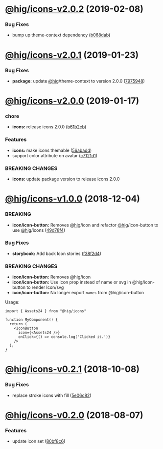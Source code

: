 # [@hig/icons-v2.0.2](https://github.com/Autodesk/hig/compare/@hig/icons@2.0.1...@hig/icons@2.0.2) (2019-02-08)


### Bug Fixes

* bump up theme-context dependency ([b068dab](https://github.com/Autodesk/hig/commit/b068dab))

# [@hig/icons-v2.0.1](https://github.com/Autodesk/hig/compare/@hig/icons@2.0.0...@hig/icons@2.0.1) (2019-01-23)


### Bug Fixes

* **package:** update [@hig](https://github.com/hig)/theme-context to version 2.0.0 ([7975948](https://github.com/Autodesk/hig/commit/7975948))

# [@hig/icons-v2.0.0](https://github.com/Autodesk/hig/compare/@hig/icons@1.0.0...@hig/icons@2.0.0) (2019-01-17)


### chore

* **icons:** release icons 2.0.0 ([b61b2cb](https://github.com/Autodesk/hig/commit/b61b2cb))


### Features

* **icons:** make icons themable ([56abadd](https://github.com/Autodesk/hig/commit/56abadd))
* support color attribute on avatar ([c7121d1](https://github.com/Autodesk/hig/commit/c7121d1))


### BREAKING CHANGES

* **icons:** update package version to release icons 2.0.0

# [@hig/icons-v1.0.0](https://github.com/Autodesk/hig/compare/@hig/icons@0.2.1...@hig/icons@1.0.0) (2018-12-04)


### BREAKING

* **icon/icon-button:** Removes [@hig](https://github.com/hig)/icon and refactor [@hig](https://github.com/hig)/icon-button to use [@hig](https://github.com/hig)/icons ([49d78f4](https://github.com/Autodesk/hig/commit/49d78f4))


### Bug Fixes

* **storybook:** Add back Icon stories ([f38f2d4](https://github.com/Autodesk/hig/commit/f38f2d4))


### BREAKING CHANGES

* **icon/icon-button:** Removes @hig/icon
* **icon/icon-button:** Use icon prop instead of name or svg in @hig/icon-button to render Icon/svg
* **icon/icon-button:** No longer export `names` from @hig/icon-button

Usage:
```
import { Assets24 } from "@hig/icons"

function MyComponent() {
  return (
    <IconButton
      icon={<Assets24 />}
      onClick={() => console.log('Clicked it.')}
    />
  );
}
```

# [@hig/icons-v0.2.1](https://github.com/Autodesk/hig/compare/@hig/icons@0.2.0...@hig/icons@0.2.1) (2018-10-08)


### Bug Fixes

* replace stroke icons with fill ([5e06c82](https://github.com/Autodesk/hig/commit/5e06c82))

# [@hig/icons-v0.2.0](https://github.com/Autodesk/hig/compare/@hig/icons@0.1.0...@hig/icons@0.2.0) (2018-08-07)


### Features

* update icon set ([80bf8c6](https://github.com/Autodesk/hig/commit/80bf8c6))
